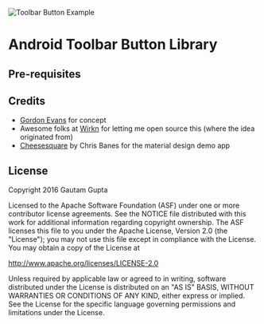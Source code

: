 ![Toolbar Button Example](https://raw.githubusercontent.com/GautamGupta/toolbar-button/master/art/toolbar-button.gif)

Android Toolbar Button Library
==============================



Pre-requisites
--------------


Credits
-------
 - [Gordon Evans](https://www.linkedin.com/in/gjrevans) for concept
 - Awesome folks at [Wirkn](http://wirkn.com/) for letting me open source this (where the idea originated from)
 - [Cheesesquare](https://github.com/chrisbanes/cheesesquare) by Chris Banes for the material design demo app

License
-------

Copyright 2016 Gautam Gupta

Licensed to the Apache Software Foundation (ASF) under one or more contributor
license agreements.  See the NOTICE file distributed with this work for
additional information regarding copyright ownership.  The ASF licenses this
file to you under the Apache License, Version 2.0 (the "License"); you may not
use this file except in compliance with the License.  You may obtain a copy of
the License at

http://www.apache.org/licenses/LICENSE-2.0

Unless required by applicable law or agreed to in writing, software
distributed under the License is distributed on an "AS IS" BASIS, WITHOUT
WARRANTIES OR CONDITIONS OF ANY KIND, either express or implied.  See the
License for the specific language governing permissions and limitations under
the License.
